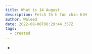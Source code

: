 ```yaml
---
title: What is 14 August
description: Fetch th h fun chin htH
author: Waleed
date: 2022-08-08T08:29:44.357Z
tags:
  - created
---
```

*